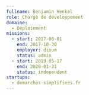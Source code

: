 ```yaml
---
fullname: Benjamin Henkel
role: Chargé de développement
domaine:
  - Déploiement
missions:
  - start: 2017-06-01
    end: 2017-10-30
    employer: dinum
    status: admin
  - start: 2019-05-17
    end: 2020-01-31
    status: independent
startups:
  - demarches-simplifiees.fr
---
```


 
